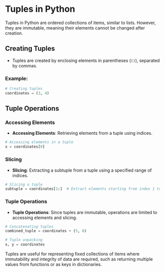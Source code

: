 # Tuples in Python

Tuples in Python are ordered collections of items, similar to lists. However, they are immutable, meaning their elements cannot be changed after creation.

## Creating Tuples
- Tuples are created by enclosing elements in parentheses (`()`), separated by commas.

### Example:
```python
# Creating tuples
coordinates = (3, 4)
```

## Tuple Operations

### Accessing Elements
- **Accessing Elements**: Retrieving elements from a tuple using indices.
```python
# Accessing elements in a tuple
x = coordinates[0]
```

### Slicing
- **Slicing**: Extracting a subtuple from a tuple using a specified range of indices.
```python
# Slicing a tuple
subtuple = coordinates[1:]  # Extract elements starting from index 1 to the end
```

### Tuple Operations
- **Tuple Operations**: Since tuples are immutable, operations are limited to accessing elements and slicing.
```python
# Concatenating tuples
combined_tuple = coordinates + (5, 6)

# Tuple unpacking
x, y = coordinates
```

Tuples are useful for representing fixed collections of items where immutability and integrity of data are required, such as returning multiple values from functions or as keys in dictionaries.
